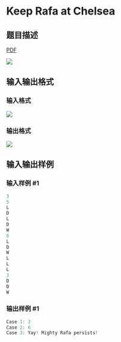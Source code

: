 # Keep Rafa at Chelsea

## 题目描述

[problemUrl]: https://uva.onlinejudge.org/index.php?option=com_onlinejudge&Itemid=8&category=823&page=show_problem&problem=4603

[PDF](https://uva.onlinejudge.org/external/127/p12750.pdf)

![](https://cdn.luogu.com.cn/upload/vjudge_pic/UVA12750/506975b10ff4034bc4bf9b4129c85e253bbed80d.png)

## 输入输出格式

### 输入格式

![](https://cdn.luogu.com.cn/upload/vjudge_pic/UVA12750/cd98faebbdd2149b6ed2347ec356491eeda69508.png)

### 输出格式

![](https://cdn.luogu.com.cn/upload/vjudge_pic/UVA12750/f26b134ae79d1b9548fd876d05a40bf4b0f6042a.png)

## 输入输出样例

### 输入样例 #1

```cpp
3
5
L
D
L
D
W
6
L
D
W
L
L
L
3
D
D
W
```


### 输出样例 #1

```cpp
Case 1: 3
Case 2: 6
Case 3: Yay! Mighty Rafa persists!
```


